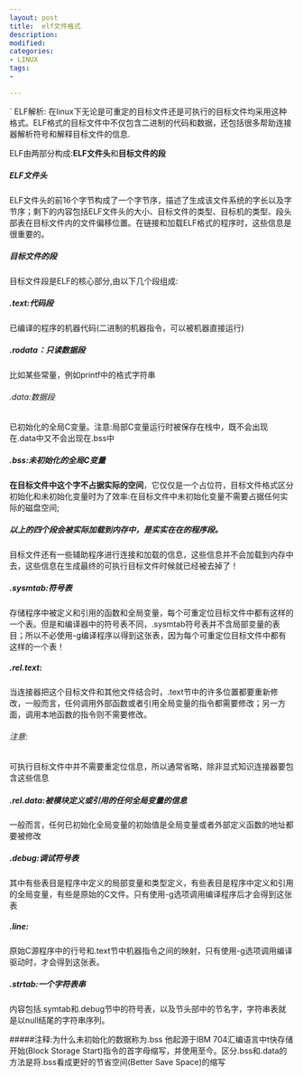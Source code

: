 ```yaml
---
layout: post
title:  elf文件格式
description: 
modified: 
categories: 
- LINUX
tags:
- 

---
```

`
ELF解析:
在linux下无论是可重定的目标文件还是可执行的目标文件均采用这种格式。ELF格式的目标文件中不仅包含二进制的代码和数据，还包括很多帮助连接器解析符号和解释目标文件的信息.

ELF由两部分构成:**ELF文件头**和**目标文件的段**

##### ELF文件头

ELF文件头的前16个字节构成了一个字节序，描述了生成该文件系统的字长以及字节序；剩下的内容包括ELF文件头的大小、目标文件的类型、目标机的类型、段头部表在目标文件内的文件偏移位置。在链接和加载ELF格式的程序时，这些信息是很重要的。

##### 目标文件的段

目标文件段是ELF的核心部分,由以下几个段组成:

##### .text:代码段

已编译的程序的机器代码(二进制的机器指令，可以被机器直接运行)

##### .rodata：只读数据段
比如某些常量，例如printf中的格式字符串

###### .data:数据段
已初始化的全局C变量。注意:局部C变量运行时被保存在栈中，既不会出现在.data中又不会出现在.bss中

##### .bss:未初始化的全局C变量
**在目标文件中这个字不占据实际的空间**，它仅仅是一个占位符，目标文件格式区分初始化和未初始化变量时为了效率:在目标文件中未初始化变量不需要占据任何实际的磁盘空间;

##### 以上的四个段会被实际加载到内存中，是实实在在的程序段。

目标文件还有一些辅助程序进行连接和加载的信息，这些信息并不会加载到内存中去，这些信息在生成最终的可执行目标文件时候就已经被去掉了！

##### .sysmtab:符号表
存储程序中被定义和引用的函数和全局变量，每个可重定位目标文件中都有这样的一个表。但是和编译器中的符号表不同，.sysmtab符号表并不含局部变量的表目；所以不必使用-g编译程序以得到这张表，因为每个可重定位目标文件中都有这样的一个表！

##### .rel.text:
当连接器把这个目标文件和其他文件结合时，.text节中的许多位置都要重新修改，一般而言，任何调用外部函数或者引用全局变量的指令都需要修改；另一方面，调用本地函数的指令则不需要修改。

###### 注意:
可执行目标文件中并不需要重定位信息，所以通常省略，除非显式知识连接器要包含这些信息

##### .rel.data:被模块定义或引用的任何全局变量的信息
一般而言，任何已初始化全局变量的初始值是全局变量或者外部定义函数的地址都要被修改

##### .debug:调试符号表
其中有些表目是程序中定义的局部变量和类型定义，有些表目是程序中定义和引用的全局变量，有些是原始的C文件。只有使用-g选项调用编译程序后才会得到这张表

##### .line:
原始C源程序中的行号和.text节中机器指令之间的映射，只有使用-g选项调用编译驱动时，才会得到这张表。

##### .strtab:一个字符表串
内容包括.symtab和.debug节中的符号表，以及节头部中的节名字，字符串表就是以null结尾的字符串序列。

#####注释:为什么未初始化的数据称为.bss
他起源于IBM 704汇编语言中t快存储开始(Block Storage Start)指令的首字母缩写，并使用至今。区分.bss和.data的方法是将.bss看成更好的节省空间(Better Save Space)的缩写

